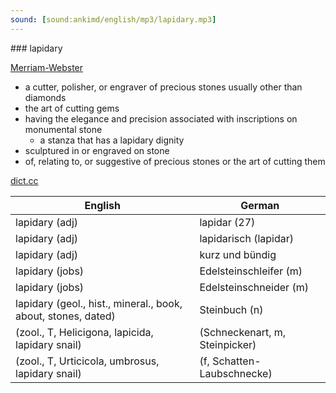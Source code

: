 ```yaml
---
sound: [sound:ankimd/english/mp3/lapidary.mp3]
---
```


\### lapidary

[Merriam-Webster](https://www.merriam-webster.com/dictionary/lapidary)

- a cutter, polisher, or engraver of precious stones usually other than diamonds
- the art of cutting gems
- having the elegance and precision associated with inscriptions on monumental stone
    - a stanza that has a lapidary dignity
- sculptured in or engraved on stone
- of, relating to, or suggestive of precious stones or the art of cutting them

[dict.cc](https://www.dict.cc/lapidary)

| English        | German       |
| -------------- | ------------ |
| lapidary (adj) | lapidar (27) |
| lapidary (adj) | lapidarisch (lapidar) |
| lapidary (adj) | kurz und bündig |
| lapidary (jobs) | Edelsteinschleifer (m) |
| lapidary (jobs) | Edelsteinschneider (m) |
| lapidary (geol., hist., mineral., book, about, stones, dated) | Steinbuch (n) |
|  (zool., T, Helicigona, lapicida, lapidary snail) |  (Schneckenart, m, Steinpicker) |
|  (zool., T, Urticicola, umbrosus, lapidary snail) |  (f, Schatten-Laubschnecke) |
